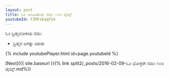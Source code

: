 ```yaml
---
layout: post
title: ಓಂ ಅನಿಮಿಷಾಯ ನಮಃ ೧೦೮ ಟೈಮ್ಸ್
youtubeId: FZMFxEqqYS4
---
```

 
 
 ಓಂ ಬ್ರಹ್ಮಲೋಕಯ ನಮಃ  
 
 -  ಬ್ರಹ್ಮನ ಜಗತ್ತು ಯಾರು 
 
  
 
  
 
 
 
 
 
 


{% include youtubePlayer.html id=page.youtubeId %}
 
[Next]({{ site.baseurl }}{% link  split2/_posts/2016-02-09-ಓಂ ಭೋಕ್ತರೇ ನಮಃ ೧೦೮ ಟೈಮ್ಸ್.md%})
 
